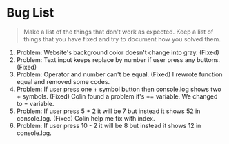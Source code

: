# Bug List

> Make a list of the things that don't work as expected. Keep a list of things that you have fixed and try to document how you solved them.

1. Problem: Website's background color doesn't change into gray. (Fixed)
2. Problem: Text input keeps replace by number if user press any buttons. (Fixed)
3. Problem: Operator and number can't be equal. (Fixed) I rewrote function equal and removed some codes.
4. Problem: If user press one + symbol button then console.log shows two + symbols. (Fixed) Colin found a problem it's += variable. We changed to = variable.
5. Problem: If user press 5 + 2 it will be 7 but instead it shows 52 in console.log. (Fixed) Colin help me fix with index.
6. Problem: If user press 10 - 2 it will be 8 but instead it shows 12 in console.log.